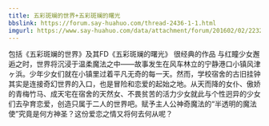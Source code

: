 ```yaml
---
title: 五彩斑斓的世界+五彩斑斓的曙光
bbslink: https://forum.say-huahuo.com/thread-2436-1-1.html
imgurl: https://www.say-huahuo.com/data/attachment/forum/201602/02/223215g57wqfmnmrwr55fa.jpg
---
```


包括《五彩斑斓的世界》及其FD《五彩斑斓的曙光》
很经典的作品
与红瞳少女邂逅之时，世界将沉浸于温柔魔法之中——故事发生在风车林立的宁静港口小镇风津ヶ浜。少年少女们就在小镇里过着平凡无奇的每一天。然而，学校宿舍的古旧挂钟其实是连接奇幻世界的入口，也是冒险和恋爱的起始之地。从天而降的女仆、傲娇的青梅竹马、成天宅在宿舍的天然女、不畏贫苦的活力少女就此与个性迥异的少女们去孕育恋爱，创造只属于二人的世界吧。赋予主人公神奇魔法的“半透明的魔法使”究竟是何方神圣？这份爱恋之情又将何去何从呢？<!--more-->

